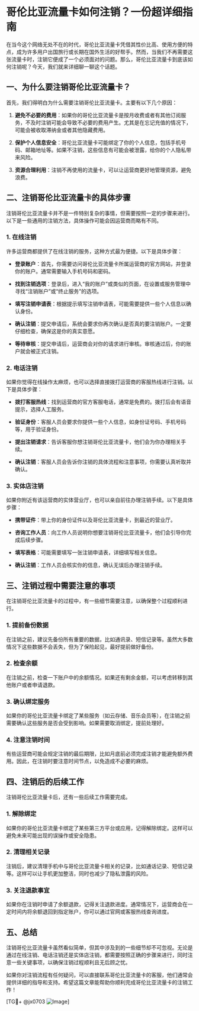 # 哥伦比亚流量卡如何注销？一份超详细指南

在当今这个网络无处不在的时代，哥伦比亚流量卡凭借其性价比高、使用方便的特点，成为许多用户出国旅行或长期在国外生活的好帮手。然而，当我们不再需要这张流量卡时，注销它便成了一个必须面对的问题。那么，哥伦比亚流量卡到底该如何注销呢？今天，我们就来详细聊一聊这个话题。

## 一、为什么要注销哥伦比亚流量卡？

首先，我们得明白为什么需要注销哥伦比亚流量卡。主要有以下几个原因：

1. **避免不必要的费用**：如果你的哥伦比亚流量卡是按月收费或者有其他订阅服务，不及时注销可能会导致不必要的费用产生。尤其是在忘记充值的情况下，可能会被收取滞纳金或者其他隐藏费用。

2. **保护个人信息安全**：哥伦比亚流量卡可能绑定了你的个人信息，包括手机号码、邮箱地址等。如果不注销，这些信息有可能会被泄露，给你的个人隐私带来风险。

3. **资源合理利用**：注销不再使用的流量卡，可以让运营商更好地管理资源，避免浪费。

## 二、注销哥伦比亚流量卡的具体步骤

注销哥伦比亚流量卡并不是一件特别复杂的事情，但需要按照一定的步骤来进行。以下是一些通用的注销方法，具体操作可能会因运营商而略有不同。

### 1. 在线注销

许多运营商都提供了在线注销的服务，这种方式最为便捷。以下是具体步骤：

- **登录账户**：首先，你需要访问哥伦比亚流量卡所属运营商的官方网站，并登录你的账户。通常需要输入手机号码和密码。
  
- **找到注销选项**：登录后，进入“我的账户”或类似的页面，在设置或服务管理中寻找“注销账户”或“终止服务”的选项。

- **填写注销申请表**：根据提示填写注销申请表，可能需要提供一些个人信息以确认身份。

- **确认注销**：提交申请后，系统会要求你再次确认是否真的要注销账户。一定要仔细检查，确保这是你的真实意愿。

- **等待审核**：提交申请后，运营商会对你的请求进行审核。审核通过后，你的账户就会被正式注销。

### 2. 电话注销

如果你觉得在线操作太麻烦，也可以选择直接拨打运营商的客服热线进行注销。以下是具体步骤：

- **拨打客服热线**：找到运营商的官方客服电话，通常是免费的。拨打后会有语音提示，选择人工服务。

- **验证身份**：客服人员会要求你提供一些个人信息，如身份证号码、手机号码等，用于验证身份。

- **提出注销请求**：告诉客服你想注销哥伦比亚流量卡，他们会为你办理相关手续。

- **确认注销**：客服人员会告诉你注销的具体流程和注意事项，你需要认真听取并确认。

### 3. 实体店注销

如果你附近有该运营商的实体营业厅，也可以亲自前往办理注销手续。以下是具体步骤：

- **携带证件**：带上你的身份证件以及哥伦比亚流量卡，到最近的营业厅。

- **咨询工作人员**：向工作人员说明你想要注销哥伦比亚流量卡，他们会引导你完成后续步骤。

- **填写表格**：可能需要填写一张注销申请表，详细填写相关信息。

- **确认注销**：工作人员会核实你的信息，确认无误后办理注销手续。

## 三、注销过程中需要注意的事项

在注销哥伦比亚流量卡的过程中，有一些细节需要注意，以确保整个过程顺利进行。

### 1. 提前备份数据

在注销之前，建议先备份所有重要的数据，比如通讯录、短信记录等。虽然大多数情况下这些数据不会丢失，但为了保险起见，最好提前做好备份。

### 2. 检查余额

在注销之前，检查一下账户中的余额情况。如果还有剩余金额，可以考虑转移到其他账户或者申请退款。

### 3. 确认绑定服务

如果你的哥伦比亚流量卡绑定了某些服务（如云存储、音乐会员等），在注销之前需要确认这些服务是否会受到影响。如果需要取消绑定，提前处理好。

### 4. 注意注销时间

有些运营商可能会规定注销的最后期限，比如月底前必须完成注销才能避免额外费用。因此，在注销时要注意时间节点，以免造成不必要的麻烦。

## 四、注销后的后续工作

注销哥伦比亚流量卡后，还有一些后续工作需要完成。

### 1. 解除绑定

如果你的哥伦比亚流量卡绑定了某些第三方平台或应用，记得解除绑定。这样可以避免未来可能出现的误操作或安全隐患。

### 2. 清理相关记录

注销后，建议清理手机中与哥伦比亚流量卡相关的记录，比如通话记录、短信记录等。这样可以让手机更加整洁，同时也减少了隐私泄露的风险。

### 3. 关注退款事宜

如果你在注销时申请了余额退款，记得关注退款进度。通常情况下，运营商会在一定时间内将余额退回到指定账户，你可以通过官网或客服热线查询进度。

## 五、总结

注销哥伦比亚流量卡虽然看似简单，但其中涉及到的一些细节却不可忽视。无论是通过在线注销、电话注销还是实体店注销，都需要按照正确的步骤来进行，同时注意一些关键事项，以确保注销过程顺利且无后顾之忧。

如果你对注销流程有任何疑问，可以直接联系哥伦比亚流量卡的客服，他们通常会提供详细的指导和支持。希望这篇文章能帮助你顺利完成哥伦比亚流量卡的注销工作！

[TG💪+ @jx0703 ![Image](https://github.com/user-attachments/assets/dbca1d08-cadb-493c-b0ec-ad6f7a83f270)]